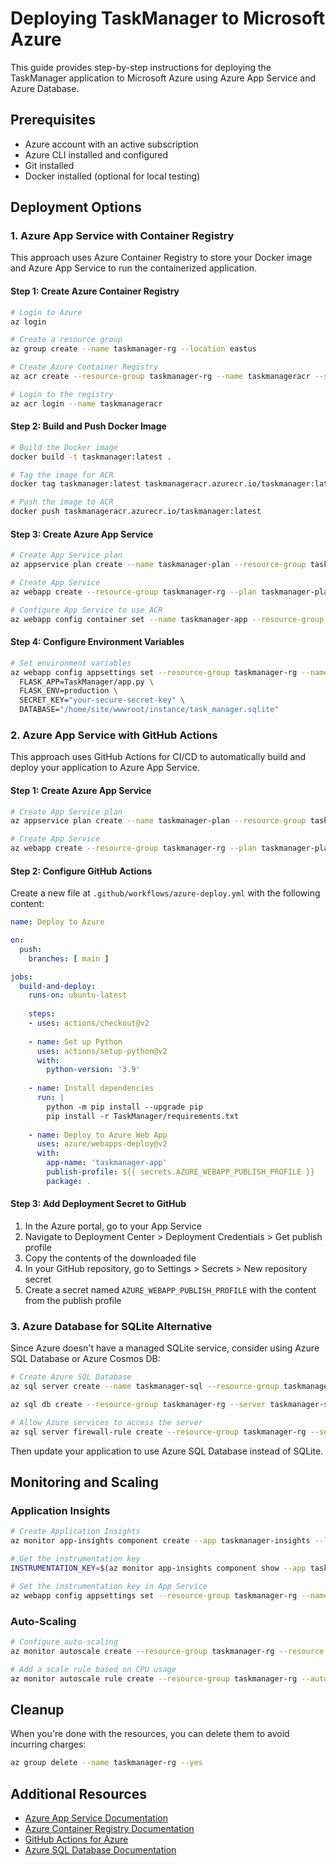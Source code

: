 # Deploying TaskManager to Microsoft Azure

This guide provides step-by-step instructions for deploying the TaskManager application to Microsoft Azure using Azure App Service and Azure Database.

## Prerequisites

- Azure account with an active subscription
- Azure CLI installed and configured
- Git installed
- Docker installed (optional for local testing)

## Deployment Options

### 1. Azure App Service with Container Registry

This approach uses Azure Container Registry to store your Docker image and Azure App Service to run the containerized application.

#### Step 1: Create Azure Container Registry

```bash
# Login to Azure
az login

# Create a resource group
az group create --name taskmanager-rg --location eastus

# Create Azure Container Registry
az acr create --resource-group taskmanager-rg --name taskmanageracr --sku Basic

# Login to the registry
az acr login --name taskmanageracr
```

#### Step 2: Build and Push Docker Image

```bash
# Build the Docker image
docker build -t taskmanager:latest .

# Tag the image for ACR
docker tag taskmanager:latest taskmanageracr.azurecr.io/taskmanager:latest

# Push the image to ACR
docker push taskmanageracr.azurecr.io/taskmanager:latest
```

#### Step 3: Create Azure App Service

```bash
# Create App Service plan
az appservice plan create --name taskmanager-plan --resource-group taskmanager-rg --is-linux --sku B1

# Create App Service
az webapp create --resource-group taskmanager-rg --plan taskmanager-plan --name taskmanager-app --deployment-container-image-name taskmanageracr.azurecr.io/taskmanager:latest

# Configure App Service to use ACR
az webapp config container set --name taskmanager-app --resource-group taskmanager-rg --docker-custom-image-name taskmanageracr.azurecr.io/taskmanager:latest --docker-registry-server-url https://taskmanageracr.azurecr.io
```

#### Step 4: Configure Environment Variables

```bash
# Set environment variables
az webapp config appsettings set --resource-group taskmanager-rg --name taskmanager-app --settings \
  FLASK_APP=TaskManager/app.py \
  FLASK_ENV=production \
  SECRET_KEY="your-secure-secret-key" \
  DATABASE="/home/site/wwwroot/instance/task_manager.sqlite"
```

### 2. Azure App Service with GitHub Actions

This approach uses GitHub Actions for CI/CD to automatically build and deploy your application to Azure App Service.

#### Step 1: Create Azure App Service

```bash
# Create App Service plan
az appservice plan create --name taskmanager-plan --resource-group taskmanager-rg --is-linux --sku B1

# Create App Service
az webapp create --resource-group taskmanager-rg --plan taskmanager-plan --name taskmanager-app --runtime "PYTHON|3.9"
```

#### Step 2: Configure GitHub Actions

Create a new file at `.github/workflows/azure-deploy.yml` with the following content:

```yaml
name: Deploy to Azure

on:
  push:
    branches: [ main ]

jobs:
  build-and-deploy:
    runs-on: ubuntu-latest
    
    steps:
    - uses: actions/checkout@v2
    
    - name: Set up Python
      uses: actions/setup-python@v2
      with:
        python-version: '3.9'
    
    - name: Install dependencies
      run: |
        python -m pip install --upgrade pip
        pip install -r TaskManager/requirements.txt
    
    - name: Deploy to Azure Web App
      uses: azure/webapps-deploy@v2
      with:
        app-name: 'taskmanager-app'
        publish-profile: ${{ secrets.AZURE_WEBAPP_PUBLISH_PROFILE }}
        package: .
```

#### Step 3: Add Deployment Secret to GitHub

1. In the Azure portal, go to your App Service
2. Navigate to Deployment Center > Deployment Credentials > Get publish profile
3. Copy the contents of the downloaded file
4. In your GitHub repository, go to Settings > Secrets > New repository secret
5. Create a secret named `AZURE_WEBAPP_PUBLISH_PROFILE` with the content from the publish profile

### 3. Azure Database for SQLite Alternative

Since Azure doesn't have a managed SQLite service, consider using Azure SQL Database or Azure Cosmos DB:

```bash
# Create Azure SQL Database
az sql server create --name taskmanager-sql --resource-group taskmanager-rg --location eastus --admin-user dbadmin --admin-password "YourSecurePassword123!"

az sql db create --resource-group taskmanager-rg --server taskmanager-sql --name taskmanagerdb --service-objective S0

# Allow Azure services to access the server
az sql server firewall-rule create --resource-group taskmanager-rg --server taskmanager-sql --name AllowAzureServices --start-ip-address 0.0.0.0 --end-ip-address 0.0.0.0
```

Then update your application to use Azure SQL Database instead of SQLite.

## Monitoring and Scaling

### Application Insights

```bash
# Create Application Insights
az monitor app-insights component create --app taskmanager-insights --location eastus --resource-group taskmanager-rg

# Get the instrumentation key
INSTRUMENTATION_KEY=$(az monitor app-insights component show --app taskmanager-insights --resource-group taskmanager-rg --query instrumentationKey -o tsv)

# Set the instrumentation key in App Service
az webapp config appsettings set --resource-group taskmanager-rg --name taskmanager-app --settings APPINSIGHTS_INSTRUMENTATIONKEY=$INSTRUMENTATION_KEY
```

### Auto-Scaling

```bash
# Configure auto-scaling
az monitor autoscale create --resource-group taskmanager-rg --resource taskmanager-plan --resource-type "Microsoft.Web/serverfarms" --name taskmanager-autoscale --min-count 1 --max-count 3 --count 1

# Add a scale rule based on CPU usage
az monitor autoscale rule create --resource-group taskmanager-rg --autoscale-name taskmanager-autoscale --scale out 1 --condition "Percentage CPU > 75 avg 5m"
```

## Cleanup

When you're done with the resources, you can delete them to avoid incurring charges:

```bash
az group delete --name taskmanager-rg --yes
```

## Additional Resources

- [Azure App Service Documentation](https://docs.microsoft.com/en-us/azure/app-service/)
- [Azure Container Registry Documentation](https://docs.microsoft.com/en-us/azure/container-registry/)
- [GitHub Actions for Azure](https://github.com/Azure/actions)
- [Azure SQL Database Documentation](https://docs.microsoft.com/en-us/azure/azure-sql/)
